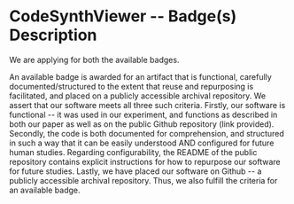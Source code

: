 # CodeSynthViewer -- Badge(s) Description

We are applying for both the available badges.

An available badge is awarded for an artifact that is functional, carefully documented/structured to the extent that reuse and repurposing is facilitated, and placed on a publicly accessible archival repository. We assert that our software meets all three such criteria. Firstly, our software is functional -- it was used in our experiment, and functions as described in both our paper as well as on the public Github repository (link provided). Secondly, the code is both documented for comprehension, and structured in such a way that it can be easily understood AND configured for future human studies. Regarding configurability, the README of the public repository contains explicit instructions for how to repurpose our software for future studies. Lastly, we have placed our software on Github -- a publicly accessible archival repository. Thus, we also fulfill the criteria for an available badge.
